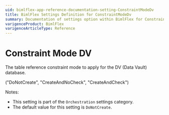 ```yaml
---
uid: bimlflex-app-reference-documentation-setting-ConstraintModeDv
title: BimlFlex Settings Definition for ConstraintModeDv
summary: Documentation of settings option within BimlFlex for ConstraintModeDv
varigenceProduct: BimlFlex
varigenceArticleType: Reference
---
```


# Constraint Mode DV

The table reference constraint mode to apply for the DV (Data Vault) database.

("DoNotCreate", "CreateAndNoCheck", "CreateAndCheck")

Notes:
* This setting is part of the `Orchestration` settings category.
 * The default value for this setting is `DoNotCreate`.